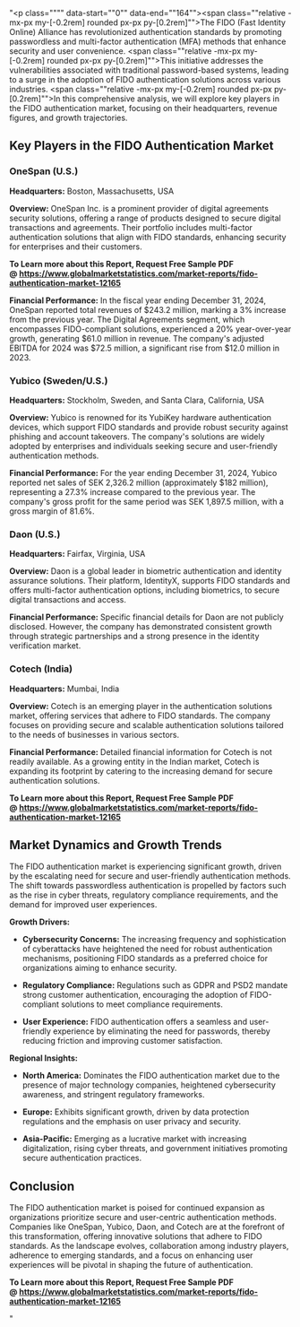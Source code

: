 "<p class="""" data-start=""0"" data-end=""164""><span class=""relative -mx-px my-[-0.2rem] rounded px-px py-[0.2rem]"">The FIDO (Fast Identity Online) Alliance has revolutionized authentication standards by promoting passwordless and multi-factor authentication (MFA) methods that enhance security and user convenience.</span> <span class=""relative -mx-px my-[-0.2rem] rounded px-px py-[0.2rem]"">This initiative addresses the vulnerabilities associated with traditional password-based systems, leading to a surge in the adoption of FIDO authentication solutions across various industries.</span> <span class=""relative -mx-px my-[-0.2rem] rounded px-px py-[0.2rem]"">In this comprehensive analysis, we will explore key players in the FIDO authentication market, focusing on their headquarters, revenue figures, and growth trajectories.</span></p>
<h2 class="""" data-start=""166"" data-end=""214"">Key Players in the FIDO Authentication Market</h2>
<h3 class="""" data-start=""216"" data-end=""234"">OneSpan (U.S.)</h3>
<p class="""" data-start=""236"" data-end=""335""><strong data-start=""236"" data-end=""253"">Headquarters:</strong> <span class=""relative -mx-px my-[-0.2rem] rounded px-px py-[0.2rem]"">Boston, Massachusetts, USA</span></p>
<p class="""" data-start=""337"" data-end=""470""><strong data-start=""337"" data-end=""350"">Overview:</strong> <span class=""relative -mx-px my-[-0.2rem] rounded px-px py-[0.2rem]"">OneSpan Inc. is a prominent provider of digital agreements security solutions, offering a range of products designed to secure digital transactions and agreements.</span> <span class=""relative -mx-px my-[-0.2rem] rounded px-px py-[0.2rem]"">Their portfolio includes multi-factor authentication solutions that align with FIDO standards, enhancing security for enterprises and their customers.</span></p>
<p class="""" data-start=""337"" data-end=""470""><strong>To Learn more about this Report, Request Free Sample PDF @&nbsp;<a href=""https://www.globalmarketstatistics.com/market-reports/fido-authentication-market-12165"">https://www.globalmarketstatistics.com/market-reports/fido-authentication-market-12165</a></strong></p>
<p class="""" data-start=""472"" data-end=""702""><strong data-start=""472"" data-end=""498"">Financial Performance:</strong> <span class=""relative -mx-px my-[-0.2rem] rounded px-px py-[0.2rem]"">In the fiscal year ending December 31, 2024, OneSpan reported total revenues of $243.2 million, marking a 3% increase from the previous year.</span> <span class=""relative -mx-px my-[-0.2rem] rounded px-px py-[0.2rem]"">The Digital Agreements segment, which encompasses FIDO-compliant solutions, experienced a 20% year-over-year growth, generating $61.0 million in revenue.</span> <span class=""relative -mx-px my-[-0.2rem] rounded px-px py-[0.2rem]"">The company's adjusted EBITDA for 2024 was $72.5 million, a significant rise from $12.0 million in 2023.</span></p>
<h3 class="""" data-start=""704"" data-end=""728"">Yubico (Sweden/U.S.)</h3>
<p class="""" data-start=""730"" data-end=""833""><strong data-start=""730"" data-end=""747"">Headquarters:</strong> <span class=""relative -mx-px my-[-0.2rem] rounded px-px py-[0.2rem]"">Stockholm, Sweden, and Santa Clara, California, USA</span></p>
<p class="""" data-start=""835"" data-end=""974""><strong data-start=""835"" data-end=""848"">Overview:</strong> <span class=""relative -mx-px my-[-0.2rem] rounded px-px py-[0.2rem]"">Yubico is renowned for its YubiKey hardware authentication devices, which support FIDO standards and provide robust security against phishing and account takeovers.</span> <span class=""relative -mx-px my-[-0.2rem] rounded px-px py-[0.2rem]"">The company's solutions are widely adopted by enterprises and individuals seeking secure and user-friendly authentication methods.</span></p>
<p class="""" data-start=""976"" data-end=""1168""><strong data-start=""976"" data-end=""1002"">Financial Performance:</strong> <span class=""relative -mx-px my-[-0.2rem] rounded px-px py-[0.2rem]"">For the year ending December 31, 2024, Yubico reported net sales of SEK 2,326.2 million (approximately $182 million), representing a 27.3% increase compared to the previous year.</span> <span class=""relative -mx-px my-[-0.2rem] rounded px-px py-[0.2rem]"">The company's gross profit for the same period was SEK 1,897.5 million, with a gross margin of 81.6%.</span></p>
<h3 class="""" data-start=""1170"" data-end=""1185"">Daon (U.S.)</h3>
<p class="""" data-start=""1187"" data-end=""1290""><strong data-start=""1187"" data-end=""1204"">Headquarters:</strong> <span class=""relative -mx-px my-[-0.2rem] rounded px-px py-[0.2rem]"">Fairfax, Virginia, USA</span></p>
<p class="""" data-start=""1292"" data-end=""1431""><strong data-start=""1292"" data-end=""1305"">Overview:</strong> <span class=""relative -mx-px my-[-0.2rem] rounded px-px py-[0.2rem]"">Daon is a global leader in biometric authentication and identity assurance solutions.</span> <span class=""relative -mx-px my-[-0.2rem] rounded px-px py-[0.2rem]"">Their platform, IdentityX, supports FIDO standards and offers multi-factor authentication options, including biometrics, to secure digital transactions and access.</span></p>
<p class="""" data-start=""1433"" data-end=""1585""><strong data-start=""1433"" data-end=""1459"">Financial Performance:</strong> <span class=""relative -mx-px my-[-0.2rem] rounded px-px py-[0.2rem]"">Specific financial details for Daon are not publicly disclosed.</span> <span class=""relative -mx-px my-[-0.2rem] rounded px-px py-[0.2rem]"">However, the company has demonstrated consistent growth through strategic partnerships and a strong presence in the identity verification market.</span></p>
<h3 class="""" data-start=""1587"" data-end=""1605"">Cotech (India)</h3>
<p class="""" data-start=""1607"" data-end=""1710""><strong data-start=""1607"" data-end=""1624"">Headquarters:</strong> <span class=""relative -mx-px my-[-0.2rem] rounded px-px py-[0.2rem]"">Mumbai, India</span></p>
<p class="""" data-start=""1712"" data-end=""1851""><strong data-start=""1712"" data-end=""1725"">Overview:</strong> <span class=""relative -mx-px my-[-0.2rem] rounded px-px py-[0.2rem]"">Cotech is an emerging player in the authentication solutions market, offering services that adhere to FIDO standards.</span> <span class=""relative -mx-px my-[-0.2rem] rounded px-px py-[0.2rem]"">The company focuses on providing secure and scalable authentication solutions tailored to the needs of businesses in various sectors.</span></p>
<p class="""" data-start=""1853"" data-end=""2005""><strong data-start=""1853"" data-end=""1879"">Financial Performance:</strong> <span class=""relative -mx-px my-[-0.2rem] rounded px-px py-[0.2rem]"">Detailed financial information for Cotech is not readily available.</span> <span class=""relative -mx-px my-[-0.2rem] rounded px-px py-[0.2rem]"">As a growing entity in the Indian market, Cotech is expanding its footprint by catering to the increasing demand for secure authentication solutions.</span></p>
<p class="""" data-start=""1853"" data-end=""2005""><strong>To Learn more about this Report, Request Free Sample PDF @&nbsp;<a href=""https://www.globalmarketstatistics.com/market-reports/fido-authentication-market-12165"">https://www.globalmarketstatistics.com/market-reports/fido-authentication-market-12165</a></strong></p>
<h2 class="""" data-start=""2007"" data-end=""2043"">Market Dynamics and Growth Trends</h2>
<p class="""" data-start=""2045"" data-end=""2170""><span class=""relative -mx-px my-[-0.2rem] rounded px-px py-[0.2rem]"">The FIDO authentication market is experiencing significant growth, driven by the escalating need for secure and user-friendly authentication methods.</span> <span class=""relative -mx-px my-[-0.2rem] rounded px-px py-[0.2rem]"">The shift towards passwordless authentication is propelled by factors such as the rise in cyber threats, regulatory compliance requirements, and the demand for improved user experiences.</span></p>
<p class="""" data-start=""2172"" data-end=""2191""><strong data-start=""2172"" data-end=""2191"">Growth Drivers:</strong></p>
<ul data-start=""2193"" data-end=""2534"">
<li class="""" data-start=""2193"" data-end=""2308"">
<p class="""" data-start=""2195"" data-end=""2308""><strong data-start=""2195"" data-end=""2222"">Cybersecurity Concerns:</strong> <span class=""relative -mx-px my-[-0.2rem] rounded px-px py-[0.2rem]"">The increasing frequency and sophistication of cyberattacks have heightened the need for robust authentication mechanisms, positioning FIDO standards as a preferred choice for organizations aiming to enhance security.</span></p>
</li>
<li class="""" data-start=""2310"" data-end=""2424"">
<p class="""" data-start=""2312"" data-end=""2424""><strong data-start=""2312"" data-end=""2338"">Regulatory Compliance:</strong> <span class=""relative -mx-px my-[-0.2rem] rounded px-px py-[0.2rem]"">Regulations such as GDPR and PSD2 mandate strong customer authentication, encouraging the adoption of FIDO-compliant solutions to meet compliance requirements.</span></p>
</li>
<li class="""" data-start=""2426"" data-end=""2534"">
<p class="""" data-start=""2428"" data-end=""2534""><strong data-start=""2428"" data-end=""2448"">User Experience:</strong> <span class=""relative -mx-px my-[-0.2rem] rounded px-px py-[0.2rem]"">FIDO authentication offers a seamless and user-friendly experience by eliminating the need for passwords, thereby reducing friction and improving customer satisfaction.</span></p>
</li>
</ul>
<p class="""" data-start=""2536"" data-end=""2558""><strong data-start=""2536"" data-end=""2558"">Regional Insights:</strong></p>
<ul data-start=""2560"" data-end=""2874"">
<li class="""" data-start=""2560"" data-end=""2666"">
<p class="""" data-start=""2562"" data-end=""2666""><strong data-start=""2562"" data-end=""2580"">North America:</strong> <span class=""relative -mx-px my-[-0.2rem] rounded px-px py-[0.2rem]"">Dominates the FIDO authentication market due to the presence of major technology companies, heightened cybersecurity awareness, and stringent regulatory frameworks.</span></p>
</li>
<li class="""" data-start=""2668"" data-end=""2767"">
<p class="""" data-start=""2670"" data-end=""2767""><strong data-start=""2670"" data-end=""2681"">Europe:</strong> <span class=""relative -mx-px my-[-0.2rem] rounded px-px py-[0.2rem]"">Exhibits significant growth, driven by data protection regulations and the emphasis on user privacy and security.</span></p>
</li>
<li class="""" data-start=""2769"" data-end=""2874"">
<p class="""" data-start=""2771"" data-end=""2874""><strong data-start=""2771"" data-end=""2788"">Asia-Pacific:</strong> <span class=""relative -mx-px my-[-0.2rem] rounded px-px py-[0.2rem]"">Emerging as a lucrative market with increasing digitalization, rising cyber threats, and government initiatives promoting secure authentication practices.</span></p>
</li>
</ul>
<h2 class="""" data-start=""2876"" data-end=""2889"">Conclusion</h2>
<p class="""" data-start=""2891"" data-end=""3056""><span class=""relative -mx-px my-[-0.2rem] rounded px-px py-[0.2rem]"">The FIDO authentication market is poised for continued expansion as organizations prioritize secure and user-centric authentication methods.</span> <span class=""relative -mx-px my-[-0.2rem] rounded px-px py-[0.2rem]"">Companies like OneSpan, Yubico, Daon, and Cotech are at the forefront of this transformation, offering innovative solutions that adhere to FIDO standards.</span> <span class=""relative -mx-px my-[-0.2rem] rounded px-px py-[0.2rem]"">As the landscape evolves, collaboration among industry players, adherence to emerging standards, and a focus on enhancing user experiences will be pivotal in shaping the future of authentication.</span></p>
<p class="""" data-start=""2891"" data-end=""3056""><span class=""relative -mx-px my-[-0.2rem] rounded px-px py-[0.2rem]""><strong>To Learn more about this Report, Request Free Sample PDF @&nbsp;<a href=""https://www.globalmarketstatistics.com/market-reports/fido-authentication-market-12165"">https://www.globalmarketstatistics.com/market-reports/fido-authentication-market-12165</a></strong></span></p>"
